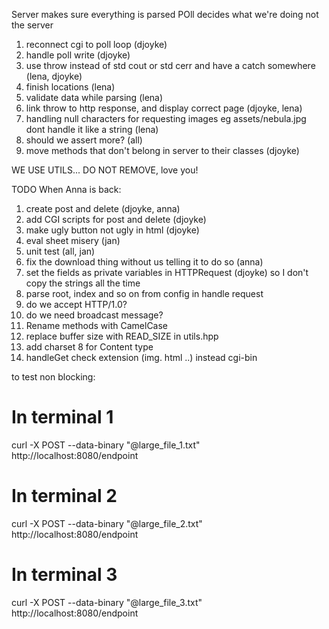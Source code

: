 Server makes sure everything is parsed
POll decides what we're doing not the server

1. reconnect cgi to poll loop (djoyke)
2. handle poll write (djoyke)
3. use throw instead of std cout or std cerr and have a catch somewhere (lena, djoyke)
4. finish locations (lena)
5. validate data while parsing (lena)
6. link throw to http response, and display correct page (djoyke, lena)
7. handling null characters for requesting images eg assets/nebula.jpg dont handle it like a string (lena)
8. should we assert more? (all)
9. move methods that don't belong in server to their classes (djoyke)

WE USE UTILS... DO NOT REMOVE, love you!


TODO When Anna is back:
1. create post and delete (djoyke, anna)
2. add CGI scripts for post and delete (djoyke)
3. make ugly button not ugly in html (djoyke)
4. eval sheet misery (jan)
5. unit test (all, jan)
6. fix the download thing without us telling it to do so (anna)
7. set the fields as private variables in HTTPRequest (djoyke) so I don't copy the strings all the time
8. parse root, index and so on from config in handle request
9. do we accept HTTP/1.0?
10. do we need broadcast message?
11. Rename methods with CamelCase
12. replace buffer size with READ_SIZE in utils.hpp
13. add charset 8 for Content type
14. handleGet check extension (img. html ..) instead cgi-bin


to test non blocking:
# In terminal 1
curl -X POST --data-binary "@large_file_1.txt" http://localhost:8080/endpoint
# In terminal 2
curl -X POST --data-binary "@large_file_2.txt" http://localhost:8080/endpoint
# In terminal 3
curl -X POST --data-binary "@large_file_3.txt" http://localhost:8080/endpoint
